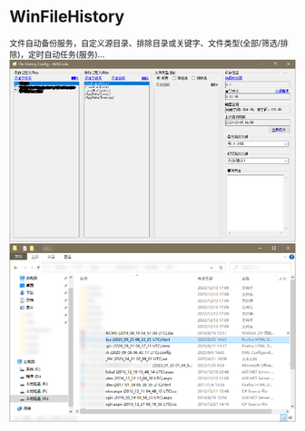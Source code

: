 # WinFileHistory
文件自动备份服务，自定义源目录、排除目录或关键字、文件类型(全部/筛选/排除)，定时自动任务(服务)...
![配置界面](P1.png)
![备份输出](P2.png)
